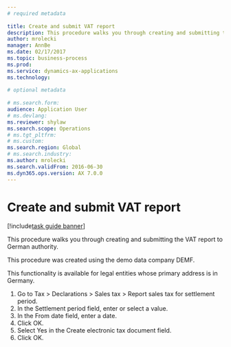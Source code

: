 ```yaml
--- 
# required metadata 
 
title: Create and submit VAT report
description: This procedure walks you through creating and submitting the VAT report to German authority. 
author: mrolecki
manager: AnnBe 
ms.date: 02/17/2017
ms.topic: business-process 
ms.prod:  
ms.service: dynamics-ax-applications 
ms.technology:  
 
# optional metadata 
 
# ms.search.form:   
audience: Application User 
# ms.devlang:  
ms.reviewer: shylaw
ms.search.scope: Operations 
# ms.tgt_pltfrm:  
# ms.custom:  
ms.search.region: Global
# ms.search.industry: 
ms.author: mrolecki
ms.search.validFrom: 2016-06-30 
ms.dyn365.ops.version: AX 7.0.0 
---
```

# Create and submit VAT report

[!include[task guide banner](../../includes/task-guide-banner.md)]

This procedure walks you through creating and submitting the VAT report to German authority.

This procedure was created using the demo data company DEMF. 

This functionality is available for legal entities whose primary address is in Germany.



1. Go to Tax > Declarations > Sales tax > Report sales tax for settlement period.
2. In the Settlement period field, enter or select a value.
3. In the From date field, enter a date.
4. Click OK.
5. Select Yes in the Create electronic tax document field.
6. Click OK.

